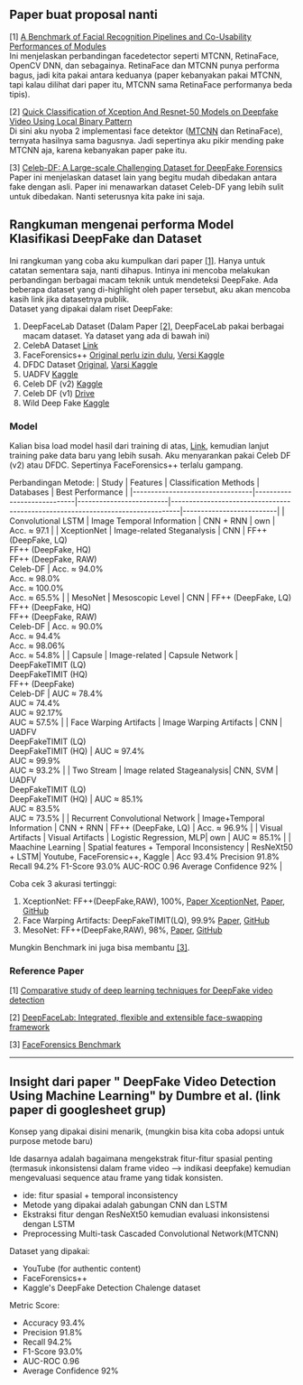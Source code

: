 ## Paper buat proposal nanti

[1] [A Benchmark of Facial Recognition Pipelines and Co-Usability Performances of Modules](https://dergipark.org.tr/tr/download/article-file/3573195)\
Ini menjelaskan perbandingan facedetector seperti MTCNN, RetinaFace, OpenCV DNN, dan sebagainya. RetinaFace dan MTCNN punya performa bagus, jadi kita pakai antara keduanya (paper kebanyakan pakai MTCNN, tapi kalau dilihat dari paper itu, MTCNN sama RetinaFace performanya beda tipis).

[2] [Quick Classification of Xception And Resnet-50 Models on Deepfake Video Using Local Binary Pattern](https://ieeexplore.ieee.org/document/9742852)\
Di sini aku nyoba 2 implementasi face detektor ([MTCNN](https://github.com/PutriSantikaMayangsari/Deep_Fake_Detection/blob/main/MTCNN_LBP.ipynb) dan RetinaFace), ternyata hasilnya sama bagusnya. Jadi sepertinya aku pikir mending pake MTCNN aja, karena kebanyakan paper pake itu.

[3] [Celeb-DF: A Large-scale Challenging Dataset for DeepFake Forensics](https://arxiv.org/pdf/1909.12962)\
Paper ini menjelaskan dataset lain yang begitu mudah dibedakan antara fake dengan asli. Paper ini menawarkan dataset Celeb-DF yang lebih sulit untuk dibedakan. Nanti seterusnya kita pake ini saja.

## Rangkuman mengenai performa Model Klasifikasi DeepFake dan Dataset

Ini rangkuman yang coba aku kumpulkan dari paper [[1]](#ref1). Hanya untuk catatan sementara saja, nanti dihapus. Intinya ini mencoba melakukan perbandingan berbagai macam teknik untuk mendeteksi DeepFake. Ada beberapa dataset yang di-highlight oleh paper tersebut, aku akan mencoba kasih link jika datasetnya publik.\
Dataset yang dipakai dalam riset DeepFake:

1. DeepFaceLab Dataset (Dalam Paper [[2]](#ref2), DeepFaceLab pakai berbagai macam dataset. Ya dataset yang ada di bawah ini)
2. CelebA Dataset [Link](https://mmlab.ie.cuhk.edu.hk/projects/CelebA.html)
3. FaceForensics++ [Original perlu izin dulu](https://github.com/ondyari/FaceForensics), [Versi Kaggle](https://www.kaggle.com/datasets/xdxd003/ff-c23)
4. DFDC Dataset [Original](https://ai.meta.com/datasets/dfdc/), [Varsi Kaggle](https://www.kaggle.com/competitions/deepfake-detection-challenge/data)
5. UADFV [Kaggle](https://www.kaggle.com/datasets/adityakeshri9234/uadfv-dataset)
6. Celeb DF (v2) [Kaggle](https://www.kaggle.com/datasets/reubensuju/celeb-df-v2)
7. Celeb DF (v1) [Drive](https://drive.google.com/open?id=10NGF38RgF8FZneKOuCOdRIsPzpC7_WDd)
8. Wild Deep Fake [Kaggle](https://www.kaggle.com/datasets/maysuni/wild-deepfake)

### Model
Kalian bisa load model hasil dari training di atas, [Link](https://drive.google.com/file/d/1OdpPbkIf0EJCV3_EOHbH6V3Y0WtdagIW/view?usp=sharing), kemudian lanjut training pake data baru yang lebih susah. Aku menyarankan pakai Celeb DF (v2) atau DFDC. Sepertinya FaceForensics++ terlalu gampang.

Perbandingan Metode:
| Study | Features | Classification Methods | Databases | Best Performance |
|---------------------------------|----------------------------|-------------------------|--------------------------------------------------------------------------------|--------------------------|
| Convolutional LSTM | Image Temporal Information | CNN + RNN | own | Acc. ≈ 97.1 |
| XceptionNet | Image-related Steganalysis | CNN | FF++ (DeepFake, LQ)<br>FF++ (DeepFake, HQ)<br>FF++ (DeepFake, RAW)<br>Celeb-DF | Acc. ≈ 94.0%<br>Acc. ≈ 98.0%<br>Acc. ≈ 100.0%<br>Acc. ≈ 65.5% |
| MesoNet | Mesoscopic Level | CNN | FF++ (DeepFake, LQ)<br>FF++ (DeepFake, HQ)<br>FF++ (DeepFake, RAW)<br>Celeb-DF | Acc. ≈ 90.0%<br>Acc. ≈ 94.4%<br>Acc. ≈ 98.06%<br>Acc. ≈ 54.8% |
| Capsule | Image-related | Capsule Network | DeepFakeTIMIT (LQ)<br>DeepFakeTIMIT (HQ)<br>FF++ (DeepFake)<br>Celeb-DF | AUC ≈ 78.4%<br>AUC ≈ 74.4%<br>AUC ≈ 92.17%<br>AUC ≈ 57.5% |
| Face Warping Artifacts | Image Warping Artifacts | CNN | UADFV<br>DeepFakeTIMIT (LQ)<br>DeepFakeTIMIT (HQ) | AUC ≈ 97.4%<br>AUC ≈ 99.9%<br>AUC ≈ 93.2% |
| Two Stream | Image related Stageanalysis| CNN, SVM | UADFV<br>DeepFakeTIMIT (LQ)<br>DeepFakeTIMIT (HQ) | AUC ≈ 85.1%<br>AUC ≈ 83.5%<br>AUC ≈ 73.5% |
| Recurrent Convolutional Network | Image+Temporal Information | CNN + RNN | FF++ (DeepFake, LQ) | Acc. ≈ 96.9% |
| Visual Artifacts | Visual Artifacts | Logistic Regression, MLP| own | AUC ≈ 85.1% |
| Maachine Learning | Spatial features + Temporal Inconsistency | ResNeXt50 + LSTM| Youtube, FaceForensic++, Kaggle | Acc 93.4% Precision 91.8% Recall 94.2% F1-Score 93.0% AUC-ROC 0.96 Average Confidence 92% |

Coba cek 3 akurasi tertinggi:

1. XceptionNet: FF++(DeepFake,RAW), 100%, [Paper XceptionNet](https://arxiv.org/pdf/1610.02357), [Paper](https://openaccess.thecvf.com/content_ICCV_2019/papers/Rossler_FaceForensics_Learning_to_Detect_Manipulated_Facial_Images_ICCV_2019_paper.pdf), [GitHub](https://github.com/ondyari/FaceForensics)
2. Face Warping Artifacts: DeepFakeTIMIT(LQ), 99.9% [Paper](https://arxiv.org/pdf/1811.00656), [GitHub](https://github.com/yuezunli/CVPRW2019_Face_Artifacts)
3. MesoNet: FF++(DeepFake,RAW), 98%, [Paper](https://hal.science/hal-01867298/file/afchar_WIFS_2018.pdf), [GitHub](https://github.com/DariusAf/MesoNet)

Mungkin Benchmark ini juga bisa membantu [[3]](#ref3).

### Reference Paper

<a id="ref1"/>

[1] [Comparative study of deep learning techniques for DeepFake video detection](https://www.sciencedirect.com/science/article/pii/S2405959524001218?via%3Dihub)

<a id="ref2"/>

[2] [DeepFaceLab: Integrated, flexible and extensible face-swapping framework](https://arxiv.org/pdf/2005.05535)

<a if="ref3"/>

[3] [FaceForensics Benchmark](https://kaldir.vc.in.tum.de/faceforensics_benchmark/)

---

## Insight dari paper " DeepFake Video Detection Using Machine Learning" by Dumbre et al. (link paper di googlesheet grup)

Konsep yang dipakai disini menarik, (mungkin bisa kita coba adopsi untuk purpose metode baru)

Ide dasarnya adalah bagaimana mengekstrak fitur-fitur spasial penting (termasuk inkonsistensi dalam frame video --> indikasi deepfake) kemudian mengevaluasi sequence atau frame yang tidak konsisten.

- ide: fitur spasial + temporal inconsistency
- Metode yang dipakai adalah gabungan CNN dan LSTM
- Ekstraksi fitur dengan ResNeXt50 kemudian evaluasi inkonsistensi dengan LSTM
- Preprocessing Multi-task Cascaded Convolutional Network(MTCNN)

Dataset yang dipakai:

- YouTube (for authentic content)
- FaceForensics++
- Kaggle's DeepFake Detection Chalenge dataset

Metric Score:

- Accuracy 93.4%
- Precision 91.8%
- Recall 94.2%
- F1-Score 93.0%
- AUC-ROC 0.96
- Average Confidence 92%

